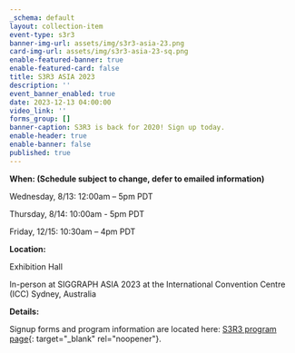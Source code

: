 ```yaml
---
_schema: default
layout: collection-item
event-type: s3r3
banner-img-url: assets/img/s3r3-asia-23.png
card-img-url: assets/img/s3r3-asia-23-sq.png
enable-featured-banner: true
enable-featured-card: false
title: S3R3 ASIA 2023
description: ''
event_banner_enabled: true
date: 2023-12-13 04:00:00
video_link: ''
forms_group: []
banner-caption: S3R3 is back for 2020! Sign up today.
enable-header: true
enable-banner: false
published: true
---
```

**When: (Schedule subject to change, defer to emailed information)**

Wednesday, 8/13: 12:00am – 5pm PDT

Thursday, 8/14: 10:00am - 5pm PDT

Friday, 12/15: 10:30am – 4pm PDT

**Location:**

Exhibition Hall

In-person at SIGGRAPH ASIA 2023 at the International Convention Centre (ICC) Sydney, Australia

**Details:**

Signup forms and program information are located here: [S3R3 program page](/programs/s3r3/){: target="_blank" rel="noopener"}.